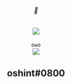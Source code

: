 
<h6 align="center">🍩</h6>
<center>
  <p align="center" align-items="center">
    <img align="center" src="https://komarev.com/ghpvc/?username=OSintt"/><br><br>
    <code>owo</code><br>
    <img src="https://github-readme-stats.vercel.app/api/top-langs/?username=OSintt&exclude_repo=eslint-config&theme=dracula"/>
  </p>
</center>
<h2 align="center">oshint#0800</h2>
